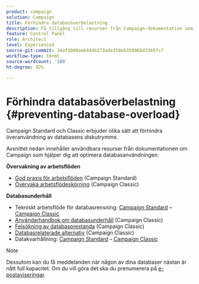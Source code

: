 ```yaml
---
product: campaign
solution: Campaign
title: Förhindra databasöverbelastning
description: Få tillgång till resurser från Campaign-dokumentation som hjälper er att förhindra databasöverbelastning på era instanser.
feature: Control Panel
role: Architect
level: Experienced
source-git-commit: 34af1000aeb444b273ade358eb35096bd3365fc7
workflow-type: tm+mt
source-wordcount: '189'
ht-degree: 92%

---
```


# Förhindra databasöverbelastning {#preventing-database-overload}

Campaign Standard och Classic erbjuder olika sätt att förhindra överanvändning av databasens diskutrymme.

Avsnittet nedan innehåller användbara resurser från dokumentationen om Campaign som hjälper dig att optimera databasanvändningen:

**Övervakning av arbetsflöden**

* [God praxis för arbetsflöden](https://experienceleague.adobe.com/docs/campaign-standard/using/managing-processes-and-data/workflow-general-operation/best-practices-workflows.html?lang=sv) (Campaign Standard)
* [Övervaka arbetsflödeskörning](https://experienceleague.adobe.com/docs/campaign-classic/using/automating-with-workflows/monitoring-workflows/monitoring-workflow-execution.html?lang=sv) (Campaign Classic)

**Databasunderhåll**

* Tekniskt arbetsflöde för databasrensning: [Campaign Standard](https://experienceleague.adobe.com/docs/campaign-standard/using/administrating/application-settings/technical-workflows.html?lang=sv#list-of-technical-workflows) – [Campaign Classic](https://experienceleague.adobe.com/docs/campaign-classic/using/monitoring-campaign-classic/data-processing/database-cleanup-workflow.html?lang=sv)
* [Användarhandbok om databasunderhåll](https://experienceleague.adobe.com/docs/campaign-classic/using/monitoring-campaign-classic/database-maintenance/recommendations.html?lang=sv) (Campaign Classic)
* [Felsökning av databasprestanda](https://experienceleague.adobe.com/docs/campaign-classic/using/monitoring-campaign-classic/troubleshooting-toc/database-issues-toc/database-performances.html?lang=sv) (Campaign Classic)
* [Databasrelaterade alternativ](https://experienceleague.adobe.com/docs/campaign-classic/using/installing-campaign-classic/appendices/configuring-campaign-options.html?lang=sv#database) (Campaign Classic)
* Datakvarhållning: [Campaign Standard](https://experienceleague.adobe.com/docs/campaign-standard/using/administrating/application-settings/data-retention.html?lang=sv) – [Campaign Classic](https://experienceleague.adobe.com/docs/campaign-classic/using/configuring-campaign-classic/data-model/data-model-best-practices.html?lang=sv#data-retention)

>[!NOTE]
>
>Dessutom kan du få meddelanden när någon av dina databaser nästan är nått full kapacitet. Om du vill göra det ska du prenumerera på [e-postaviseringar](../../performance-monitoring/using/email-alerting.md).
